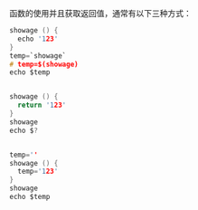 函数的使用并且获取返回值，通常有以下三种方式：

```c
showage () {
  echo '123'
}
temp=`showage` 
# temp=$(showage) 
echo $temp


showage () {
  return '123'
}
showage
echo $?


temp=''
showage () {
  temp='123'
}
showage
echo $temp
```



